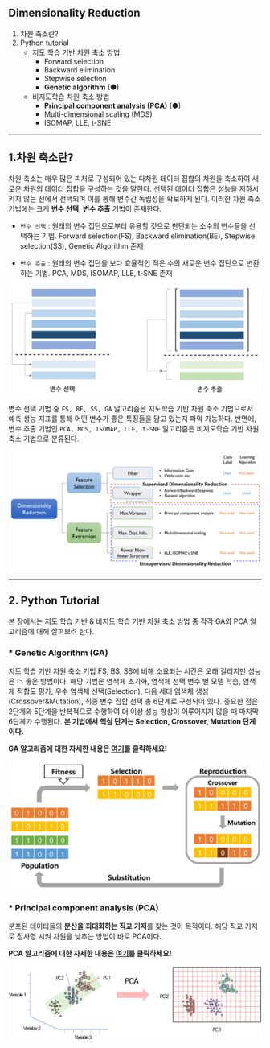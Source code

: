 ## Dimensionality Reduction 



1. 차원 축소란?
2. Python tutorial 
    * 지도 학습 기반 차원 축소 방법 
        - Forward selection
        - Backward elimination 
        - Stepwise selection
        - **Genetic algorithm** (●)
    * 비지도학습 차원 축소 방법 
        - **Principal component analysis (PCA)** (●)
        - Multi-dimensional scaling (MDS)
        - ISOMAP, LLE, t-SNE 

---

## 1.차원 축소란? 

차원 축소는 매우 많은 피처로 구성되어 있는 다차원 데이터 집합의 차원을 축소하여 새로운 차원의 데이터 집합을 구성하는 것을 말한다. 선택된 데이터 집합은 성능을 저하시키지 않는 선에서 선택되며 이를 통해 변수간 독립성을 확보하게 된다. 이러한 차원 축소 기법에는 크게 **변수 선택**, **변수 추출** 기법이 존재한다.

* `변수 선택` : 원래의 변수 집단으로부터 유용할 것으로 판단되는 소수의 변수들을 선택하는 기법. Forward selection(FS), Backward elimination(BE), Stepwise selection(SS), Genetic Algorithm 존재 

* `변수 추출` : 원래의 변수 집단을 보다 효율적인 적은 수의 새로운 변수 집단으로 변환하는 기법. PCA, MDS, ISOMAP, LLE, t-SNE 존재

<img src="./image/dimensionality_reduction.png" width='100%' height='30%'>

변수 선택 기법 중 `FS, BE, SS, GA` 알고리즘은 지도학습 기반 차원 축소 기법으로서 예측 성능 지표를 통해 어떤 변수가 좋은 특징들을 담고 있는지 파악 가능하다. 반면에, 변수 추출 기법인 `PCA, MDS, ISOMAP, LLE, t-SNE` 알고리즘은 비지도학습 기반 차원 축소 기법으로 분류된다.

<img src="./image/DR2.png" width='100%' height='30%'>

---
## 2. Python Tutorial 

본 장에서는 지도 학습 기반 & 비지도 학습 기반 차원 축소 방법 중 각각 GA와 PCA 알고리즘에 대해 살펴보려 한다. 

### * Genetic Algorithm (GA)  
지도 학습 기반 차원 축소 기법 FS, BS, SS에 비해 소요되는 시간은 오래 걸리지만 성능은 더 좋은 방법이다. 해당 기법은 염색체 초기화, 염색체 선택 변수 별 모델 학습, 염색체 적합도 평가, 우수 염색체 선택(Selection), 다음 세대 염색체 생성(Crossover&Mutation), 최종 변수 집합 선택 총 6단계로 구성되어 있다. 중요한 점은 2단계와 5단계을 반복적으로 수행하여 더 이상 성능 향상이 이루어지지 않을 때 마지막 6단계가 수행된다. **본 기법에서 핵심 단계는 Selection, Crossover, Mutation 단계이다.** 

**GA 알고리즘에 대한 자세한 내용은 [여기](https://github.com/junginkim23/Business_Analytics_tutorial/blob/master/Dimensionality_Reduction/Genetic_Algorithm/README.md)를 클릭하세요!**

<img src="./image/GA2.png" width='100%' height='30%'>

### * Principal component analysis (PCA)
분포된 데이터들의 **분산을 최대화하는 직교 기저**를 찾는 것이 목적이다. 해당 직교 기저로 정사영 시켜 차원을 낮추는 방법이 바로 PCA이다. 

**PCA 알고리즘에 대한 자세한 내용은 [여기]()를 클릭하세요!**

![Feature_extraction&selection2](./image/PCA.png)